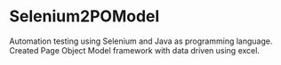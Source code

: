 # Selenium2POModel
Automation testing using Selenium and Java as programming language. Created Page Object Model framework with data driven using excel.
